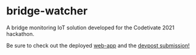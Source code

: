 # bridge-watcher
A bridge monitoring IoT solution developed for the Codetivate 2021 hackathon.

Be sure to check out the deployed [web-app](http://bridgewatcher.works/)
and the [devpost submission!](https://devpost.com/software/bridge-watcher) 

